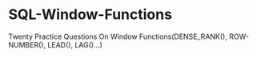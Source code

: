 # SQL-Window-Functions
Twenty Practice Questions On Window Functions(DENSE_RANK(), ROW-NUMBER(), LEAD(), LAG()...)
